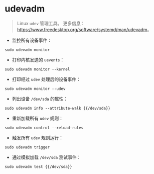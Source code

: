 # udevadm

> Linux `udev` 管理工具。
> 更多信息：<https://www.freedesktop.org/software/systemd/man/udevadm>。

- 监控所有设备事件：

`sudo udevadm monitor`

- 打印内核发送的 `uevents`：

`sudo udevadm monitor --kernel`

- 打印经过 `udev` 处理后的设备事件：

`sudo udevadm monitor --udev`

- 列出设备 `/dev/sda` 的属性：

`sudo udevadm info --attribute-walk {{/dev/sda}}`

- 重新加载所有 `udev` 规则：

`sudo udevadm control --reload-rules`

- 触发所有 `udev` 规则运行：

`sudo udevadm trigger`

- 通过模拟加载 `/dev/sda` 测试事件：

`sudo udevadm test {{/dev/sda}}`